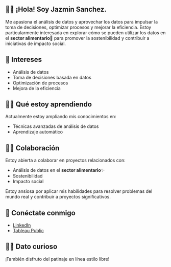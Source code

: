 
## 👩‍💻 ¡Hola! Soy Jazmin Sanchez.

Me apasiona el análisis de datos y aprovechar los datos para impulsar la toma de decisiones, optimizar procesos y mejorar la eficiencia. Estoy particularmente interesada en explorar cómo se pueden utilizar los datos en el **sector alimentario**🌱 para promover la sostenibilidad y contribuir a iniciativas de impacto social.

## 💁 Intereses

-   Análisis de datos
-   Toma de decisiones basada en datos
-   Optimización de procesos
-   Mejora de la eficiencia

## 🕵️‍♀️ Qué estoy aprendiendo

Actualmente estoy ampliando mis conocimientos en:

-   Técnicas avanzadas de análisis de datos
-   Aprendizaje automático

## 👩‍🌾 Colaboración

Estoy abierta a colaborar en proyectos relacionados con:

-   Análisis de datos en el **sector alimentario**✨
-   Sostenibilidad
-   Impacto social

Estoy ansiosa por aplicar mis habilidades para resolver problemas del mundo real y contribuir a proyectos significativos.

## 🔗 Conéctate conmigo

-   [LinkedIn](www.linkedin.com/in/jazmin-sanchez-ba2754114)
-   [Tableau Public](https://public.tableau.com/app/profile/jazm.sanchez6559/vizzes)

## 🤸‍♀️ Dato curioso

¡También disfruto del patinaje en línea estilo libre!

<!---
JazminKS/JazminKS is a ✨ special ✨ repository because its `README.md` (this file) appears on your GitHub profile.
You can click the Preview link to take a look at your changes.
--->
